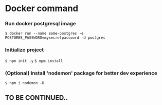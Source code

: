 # Docker command

<h3>Run docker postgresql image</h3>
<code>$ docker run --name some-postgres -e POSTGRES_PASSWORD=mysecretpassword -d postgres</code>


<h3>Initialize project</h3>
<code>$ npm init -y</code>
<code>$ npm install</code>


<h3>(Optional) install 'nodemon' package for better dev experience</h3>
<code>$ npm i nodemon -D</code>



<h2>TO BE CONTINUED..</code>